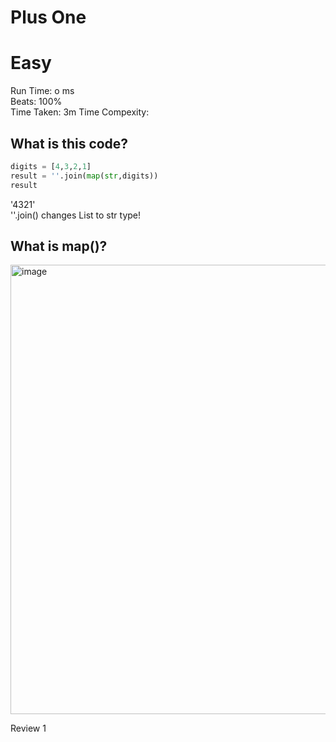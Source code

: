 Plus One
=========
# Easy
Run Time: o ms         
Beats: 100%      
Time Taken: 3m
Time Compexity: 

## What is this code?
```python
digits = [4,3,2,1]
result = ''.join(map(str,digits))
result
```
'4321'   
''.join() changes List to str type!

## What is map()?
<img width="1129" height="719" alt="image" src="https://github.com/user-attachments/assets/bfbbfe10-188c-4b0e-987b-b28f7e05a779" />  


Review 1
